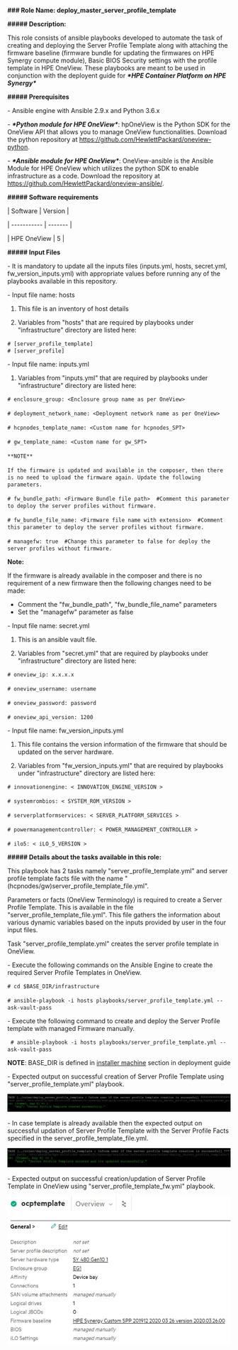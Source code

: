 **### Role Name: deploy_master_server_profile_template**



**##### Description:** 



This role consists of ansible playbooks developed to automate the task of creating and deploying the Server Profile Template along with attaching the firmware baseline (firmware bundle for updating the firmwares on HPE Synergy compute module), Basic BIOS Security settings with the profile template in HPE OneView. These playbooks are meant to be used in conjunction with the deployent guide for ***\*HPE Container Platform on HPE Synergy\****

**##### Prerequisites**

\- Ansible engine with Ansible 2.9.x and Python 3.6.x

\- ***\*Python module for HPE OneView\****: hpOneView is the Python SDK for the OneView API that allows you to manage OneView functionalities. Download the python repository at https://github.com/HewlettPackard/oneview-python.

\- ***\*Ansible module for HPE OneView\****: OneView-ansible is the Ansible Module for HPE OneView which utilizes the python SDK to enable infrastructure as a code. Download the repository at https://github.com/HewlettPackard/oneview-ansible/.

**##### Software requirements** 

| Software  | Version |

| ----------- | ------- |

| HPE OneView | 5    |



**##### Input Files**



\- It is mandatory to update all the inputs files (inputs.yml, hosts, secret.yml, fw_version_inputs.yml) with appropriate values before running any of the playbooks available in this repository.



 \- Input file name: hosts



1. This file is an inventory of host details

  2. Variables from "hosts" that are required by playbooks under "infrastructure" directory are listed here:

  ```
 # [server_profile_template]
 # [server_profile]
  ```

 \- Input file name: inputs.yml



1. Variables from "inputs.yml" that are required by playbooks under "infrastructure" directory are listed here:

```
# enclosure_group: <Enclosure group name as per OneView> 

# deployment_network_name: <Deployment network name as per OneView>

# hcpnodes_template_name: <Custom name for hcpnodes_SPT>

# gw_template_name: <Custom name for gw_SPT>

**NOTE**

If the firmware is updated and available in the composer, then there is no need to upload the firmware again. Update the following parameters.

# fw_bundle_path: <Firmware Bundle file path>  #Comment this parameter to deploy the server profiles without firmware.

# fw_bundle_file_name: <Firmware file name with extension>  #Comment this parameter to deploy the server profiles without firmware.

# managefw: true  #Change this parameter to false for deploy the server profiles without firmware. 

```

**Note:**

If the firmware is already available in the composer and there is no requirement of a new firmware then the following changes need to be made:

- Comment the "fw_bundle_path", "fw_bundle_file_name" parameters
- Set the "managefw" parameter as false


 \- Input file name: secret.yml



1. This is an ansible vault file.

  2. Variables from "secret.yml" that are required by playbooks under "infrastructure" directory are listed here:

```
# oneview_ip: x.x.x.x 

# oneview_username: username

# oneview_password: password

# oneview_api_version: 1200
```

  \- Input file name: fw_version_inputs.yml



1. This file contains the version information of the firmware that should be updated on the server hardware.

  2. Variables from "fw_version_inputs.yml" that are required by playbooks under "infrastructure" directory are listed here:

```
# innovationengine: < INNOVATION_ENGINE_VERSION >

# systemrombios: < SYSTEM_ROM_VERSION >

# serverplatformservices: < SERVER_PLATFORM_SERVICES >

# powermanagementcontroller: < POWER_MANAGEMENT_CONTROLLER >

# ilo5: < iLO_5_VERSION >
```

**##### Details about the tasks available in this role:** 

This playbook has 2 tasks namely "server_profile_template.yml" and server profile template facts file with the name " (hcpnodes/gw)server_profile_template_file.yml".

Parameters or facts (OneView Terminology) is required to create a Server Profile Template. This is available in the file "server_profile_template_file.yml". This file gathers the information about various dynamic variables based on the inputs provided by user in the four input files.


Task "server_profile_template.yml" creates the server profile template in OneView.

\- Execute the following commands on the Ansible Engine to create the required Server Profile Templates in OneView.

```
# cd $BASE_DIR/infrastructure

# ansible-playbook -i hosts playbooks/server_profile_template.yml --ask-vault-pass
```

\- Execute the following command to create and deploy the Server Profile template with managed Firmware manually.

```
 # ansible-playbook -i hosts playbooks/server_profile_template.yml --ask-vault-pass
```

 **NOTE**: BASE_DIR is defined in [installer machine](https://hewlettpackard.github.io/hpe-solutions-hpecp/5.2-Synergy/Solution-Deployment/Host-Configuration.html#installer-machine) section in deployment guide

\- Expected output on successful creation of Server Profile Template using "server_profile_template.yml" playbook.

 ![](../../media/3-role-srv-profile-template-Create.JPG)

\- In case template is already available then the expected output on successful updation of Server Profile Template with the Server Profile Facts specified in the server_profile_template_file.yml.

 ![](../../media/4-role-srv-profile-template_update.JPG)

\- Expected output on successful creation/updation of Server Profile Template in OneView using "server_profile_template_fw.yml" playbook.

 ![](../../media/5-role-srv-profile-template_OneVeiw.JPG)